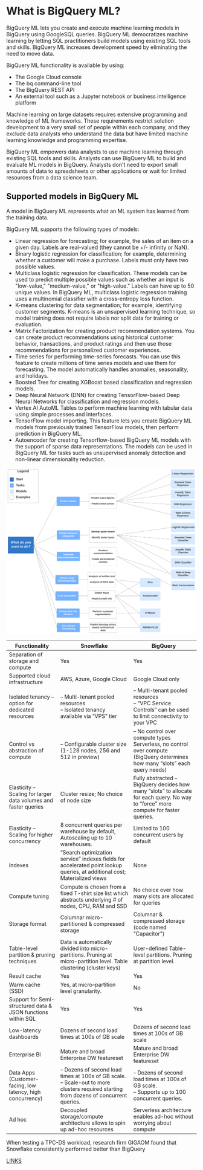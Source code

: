 
# What is BigQuery ML?

BigQuery ML lets you create and execute machine learning models in BigQuery using GoogleSQL queries. BigQuery ML democratizes machine learning by letting SQL practitioners build models using existing SQL tools and skills. BigQuery ML increases development speed by eliminating the need to move data.

BigQuery ML functionality is available by using:

- The Google Cloud console
- The bq command-line tool
- The BigQuery REST API
- An external tool such as a Jupyter notebook or business intelligence platform

Machine learning on large datasets requires extensive programming and knowledge of ML frameworks. These requirements restrict solution development to a very small set of people within each company, and they exclude data analysts who understand the data but have limited machine learning knowledge and programming expertise.

BigQuery ML empowers data analysts to use machine learning through existing SQL tools and skills. Analysts can use BigQuery ML to build and evaluate ML models in BigQuery. Analysts don't need to export small amounts of data to spreadsheets or other applications or wait for limited resources from a data science team.

## Supported models in BigQuery ML
A model in BigQuery ML represents what an ML system has learned from the training data.

BigQuery ML supports the following types of models:

- Linear regression for forecasting; for example, the sales of an item on a given day. Labels are real-valued (they cannot be +/- infinity or NaN).
- Binary logistic regression for classification; for example, determining whether a customer will make a purchase. Labels must only have two possible values.
- Multiclass logistic regression for classification. These models can be used to predict multiple possible values such as whether an input is "low-value," "medium-value," or "high-value." Labels can have up to 50 unique values. In BigQuery ML, multiclass logistic regression training uses a multinomial classifier with a cross-entropy loss function.
- K-means clustering for data segmentation; for example, identifying customer segments. K-means is an unsupervised learning technique, so model training does not require labels nor split data for training or evaluation.
- Matrix Factorization for creating product recommendation systems. You can create product recommendations using historical customer behavior, transactions, and product ratings and then use those recommendations for personalized customer experiences.
- Time series for performing time-series forecasts. You can use this feature to create millions of time series models and use them for forecasting. The model automatically handles anomalies, seasonality, and holidays.
- Boosted Tree for creating XGBoost based classification and regression models.
- Deep Neural Network (DNN) for creating TensorFlow-based Deep Neural Networks for classification and regression models.
- Vertex AI AutoML Tables to perform machine learning with tabular data using simple processes and interfaces.
- TensorFlow model importing. This feature lets you create BigQuery ML models from previously trained TensorFlow models, then perform prediction in BigQuery ML.
- Autoencoder for creating Tensorflow-based BigQuery ML models with the support of sparse data representations. The models can be used in BigQuery ML for tasks such as unsupervised anomaly detection and non-linear dimensionality reduction.



![ML cheetsheet](../../assets/ml-model-cheatsheet.svg)







| Functionality	                                                   | Snowflake                                                                              |	BigQuery
|------------------------------------------------------------------|----------------------------------------------------------------------------------------|----
| Separation of storage and compute	                               | Yes	                                                                                   | Yes
| Supported cloud infrastructure	                                  | AWS, Azure, Google Cloud	                                                              | Google Cloud only
| Isolated tenancy – option for dedicated resources	               | – Multi-tenant pooled resources <br/>– Isolated tenancy available via “VPS” tier	      | – Multi-tenant pooled resources <br/>– “VPC Service Controls” can be used to limit connectivity to your VPC
| Control vs abstraction of compute	                               | – Configurable cluster size (1-128 nodes, 256 and 512 in preview)                      | – No control over compute types	Serverless, no control over compute (BigQuery determines how many “slots” each query needs)
| Elasticity – Scaling for larger data volumes and faster queries	 | Cluster resize; No choice of node size	                                                | Fully abstracted – BigQuery decides how many “slots” to allocate for each query. No way to “force” more compute for faster queries.
| Elasticity – Scaling for higher concurrency	                     | 8 concurrent queries per warehouse by default, <br/> Autoscaling up to 10 warehouses.	 | Limited to 100 concurrent users by default
| Indexes	                                                         | “Search optimization service” indexes fields for accelerated point lookup queries, at additional cost; Materialized views | None
| Compute tuning	                                                  | Compute is chosen from a fixed T-shirt size list which abstracts underlying # of nodes, CPU, RAM and SSD	| No choice over how many slots are allocated for queries
| Storage format	                                                  | Columnar micro-partitioned & compressed storage	| Columnar & compressed storage (code named “Capacitor”)
| Table-level partition & pruning techniques	                      | Data is automatically divided into micro-partitions. Pruning at micro-partition level. Table clustering (cluster keys)	| User-defined Table-level partitions. Pruning at partition level.
| Result cache                                                     |	Yes	| Yes
| Warm cache (SSD)	                                                | Yes, at micro–partition level granularity.	| No
| Support for Semi-structured data & JSON functions within SQL	    | Yes	| Yes
| Low-latency dashboards	                                          | Dozens of second load times at 100s of GB scale	| Dozens of second load times at 100s of GB scale
| Enterprise BI	                                                   | Mature and broad Enterprise DW featureset	| Mature and broad Enterprise DW featureset
| Data Apps <br/> (Customer-facing, low latency, high concurrency) |– Dozens of second load times at 100s of GB scale. <br/> – Scale-out to more clusters required starting from dozens of concurrent queries. | – Dozens of second load times at 100s of GB scale. <br/>– Supports up to 100 concurrent queries.
| Ad hoc	                                                          | Decoupled storage/compute architecture allows to spin up ad-hoc resources	| Serverless architecture enables ad-hoc without worrying about compute



When testing a TPC-DS workload, research firm GIGAOM found that Snowflake consistently performed better than BigQuery





[LINKS](links.md)